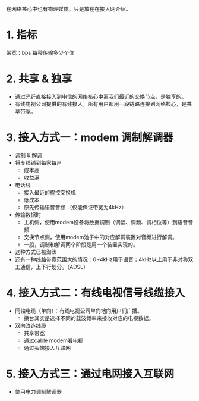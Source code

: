 在网络核心中也有物理媒体，只是放在在接入网介绍。
# 1. 指标
带宽：bps 每秒传输多少个位
# 2. 共享 & 独享
- 通过光纤直接接入到电信的网络核心中离我们最近的交换节点，是独享的。
- 有线电视公司提供的有线接入，所有用户都用一段链路连接到网络核心，是共享带宽。
# 3. 接入方式一：modem 调制解调器
- 调制 & 解调
- 将专线铺到每家每户
	- 成本高
	- 收益满
- 电话线
	- 接入最近的程控交换机
	- 低成本
	- 原先传输语音音频 （仅能保证带宽为4kHz）
- 传输数据时
	- 主机侧，使用modem设备将数据调制（调幅、调频、调相位等）到语音音频
	- 交换节点侧，使用modem池子中的对应解调装置对音频进行解调。
	- 一般，调制和解调两个阶段是用一个装置实现的。
- 这种方式已被淘汰
- 还有一种线路带宽范围大的情况：0~4kHz用于语音；4kHz以上用于非对称双工通信，上下行划分。（ADSL）
# 4. 接入方式二：有线电视信号线缆接入
- 同轴电缆（单向）：有线电视公司单向地向用户们广播。
	- 换台其实是选择不同的载波频率来接收对应的电视数据。
- 双向改造线缆
	- 共享带宽
	- 通过cable modem看电视
	- 通过头端接入互联网
# 5. 接入方式三：通过电网接入互联网
- 使用电力调制解调器